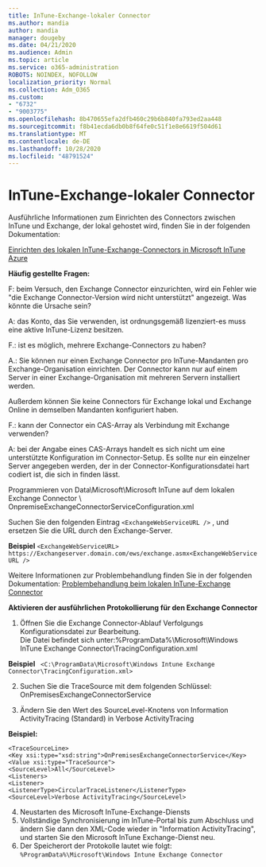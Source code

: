 ```yaml
---
title: InTune-Exchange-lokaler Connector
ms.author: mandia
author: mandia
manager: dougeby
ms.date: 04/21/2020
ms.audience: Admin
ms.topic: article
ms.service: o365-administration
ROBOTS: NOINDEX, NOFOLLOW
localization_priority: Normal
ms.collection: Adm_O365
ms.custom:
- "6732"
- "9003775"
ms.openlocfilehash: 8b470655efa2dfb460c29b6b840fa793ed2aa448
ms.sourcegitcommit: f8b41ecda6db0b8f64fe0c51f1e8e6619f504d61
ms.translationtype: MT
ms.contentlocale: de-DE
ms.lasthandoff: 10/28/2020
ms.locfileid: "48791524"
---
```

# <a name="intune-exchange-on-premise-connector"></a>InTune-Exchange-lokaler Connector

Ausführliche Informationen zum Einrichten des Connectors zwischen InTune und Exchange, der lokal gehostet wird, finden Sie in der folgenden Dokumentation:

[Einrichten des lokalen InTune-Exchange-Connectors in Microsoft InTune Azure](https://docs.microsoft.com/intune/exchange-connector-install)

**Häufig gestellte Fragen:**

F: beim Versuch, den Exchange Connector einzurichten, wird ein Fehler wie "die Exchange Connector-Version wird nicht unterstützt" angezeigt. Was könnte die Ursache sein?

A: das Konto, das Sie verwenden, ist ordnungsgemäß lizenziert-es muss eine aktive InTune-Lizenz besitzen.

F.: ist es möglich, mehrere Exchange-Connectors zu haben?

A.: Sie können nur einen Exchange Connector pro InTune-Mandanten pro Exchange-Organisation einrichten. Der Connector kann nur auf einem Server in einer Exchange-Organisation mit mehreren Servern installiert werden.

Außerdem können Sie keine Connectors für Exchange lokal und Exchange Online in demselben Mandanten konfiguriert haben.

F.: kann der Connector ein CAS-Array als Verbindung mit Exchange verwenden?

A: bei der Angabe eines CAS-Arrays handelt es sich nicht um eine unterstützte Konfiguration im Connector-Setup. Es sollte nur ein einzelner Server angegeben werden, der in der Connector-Konfigurationsdatei hart codiert ist, die sich in finden lässt.

Programmieren von Data\Microsoft\Microsoft InTune auf dem lokalen Exchange Connector \ OnpremiseExchangeConnectorServiceConfiguration.xml

Suchen Sie den folgenden Eintrag ```<ExchangeWebServiceURL />``` , und ersetzen Sie die URL durch den Exchange-Server.

**Beispiel**
```<ExchangeWebServiceURL> https://Exchangeserver.domain.com/ews/exchange.asmx<ExchangeWebServiceURL />```

Weitere Informationen zur Problembehandlung finden Sie in der folgenden Dokumentation: [Problembehandlung beim lokalen InTune-Exchange Connector](https://support.microsoft.com/help/4471887/troubleshooting-exchange-connector-in-microsoft-intune)

**Aktivieren der ausführlichen Protokollierung für den Exchange Connector**

1. Öffnen Sie die Exchange Connector-Ablauf Verfolgungs Konfigurationsdatei zur Bearbeitung.  
Die Datei befindet sich unter:%ProgramData%\Microsoft\Windows InTune Exchange Connector\TracingConfiguration.xml  

**Beispiel**
``` <C:\ProgramData\Microsoft\Windows Intune Exchange Connector\TracingConfiguration.xml>```
  
2. Suchen Sie die TraceSource mit dem folgenden Schlüssel: OnPremisesExchangeConnectorService  
  
3. Ändern Sie den Wert des SourceLevel-Knotens von Information ActivityTracing (Standard) in Verbose ActivityTracing  

**Beispiel:**
```
<TraceSourceLine>  
<Key xsi:type="xsd:string">OnPremisesExchangeConnectorService</Key>  
<Value xsi:type="TraceSource">  
<SourceLevel>All</SourceLevel>  
<Listeners>  
<Listener>  
<ListenerType>CircularTraceListener</ListenerType>
<SourceLevel>Verbose ActivityTracing</SourceLevel>
```
4. Neustarten des Microsoft InTune-Exchange-Diensts  
5. Vollständige Synchronisierung im InTune-Portal bis zum Abschluss und ändern Sie dann den XML-Code wieder in "Information ActivityTracing", und starten Sie den Microsoft InTune Exchange-Dienst neu.  
6. Der Speicherort der Protokolle lautet wie folgt: `%ProgramData%\Microsoft\Windows Intune Exchange Connector`